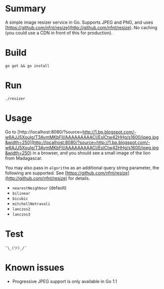 # Summary

A simple image resizer service in Go. Supports JPEG and PNG, and uses [https://github.com/nfnt/resize](http://github.com/nfnt/resize). No caching (you could use a CDN in front of this for production).

# Build

`go get && go install`

# Run

`./resizer`

# Usage

Go to [http://localhost:8080/?source=http://1.bp.blogspot.com/-w6AJJ5Xoulg/T3AymMKbFlI/AAAAAAAAACI/EslCtw42HHg/s1600/jpeg.jpg&width=250](http://localhost:8080/?source=http://1.bp.blogspot.com/-w6AJJ5Xoulg/T3AymMKbFlI/AAAAAAAAACI/EslCtw42HHg/s1600/jpeg.jpg&width=250) in a browser, and you should see a small image of the lion from Madagascar.

You may also pass in `algorithm` as an additional query string parameter, the following are supported. See [https://github.com/nfnt/resize](http://github.com/nfnt/resize) for details.

- `nearestNeighbour` (default)
- `bilinear`
- `bicubic`
- `mitchellNetravali`
- `lanczos2`
- `lanczos3`

# Test

    ¯\_(ツ)_/¯

# Known issues

- Progressive JPEG support is only available in Go 1.1
